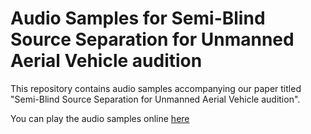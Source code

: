 # Audio Samples for Semi-Blind Source Separation for Unmanned Aerial Vehicle audition
This repository contains audio samples accompanying our paper titled "Semi-Blind Source Separation for Unmanned Aerial Vehicle audition".

You can play the audio samples online [here]([https://jinxuanteh.notion.site/Audio-sample-113082c68e8180c297d1fc17740085ba?pvs=4](https://www.notion.so/jinxuanteh/Audio-sample-6fed6be84f7d46bea39d80d933f16513))
